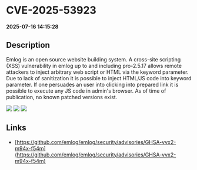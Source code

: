 # CVE-2025-53923

**2025-07-16 14:15:28**

## Description
Emlog is an open source website building system. A cross-site scripting (XSS) vulnerability in emlog up to and including pro-2.5.17 allows remote attackers to inject arbitrary web script or HTML via the keyword parameter. Due to lack of sanitization it is possible to inject HTML/JS code into keyword parameter. If one persuades an user into clicking into prepared link it is possible to execute any JS code in admin's browser. As of time of publication, no known patched versions exist.

![](https://img.shields.io/static/v1?label=Score&message=8.2&color=red)
![](https://img.shields.io/static/v1?label=Severity&message=HIGH&color=red)
![](https://img.shields.io/static/v1?label=CWE&message=XSS&color=green)

## Links
- [https://github.com/emlog/emlog/security/advisories/GHSA-vvx2-m94x-f54m](https://github.com/emlog/emlog/security/advisories/GHSA-vvx2-m94x-f54m)
